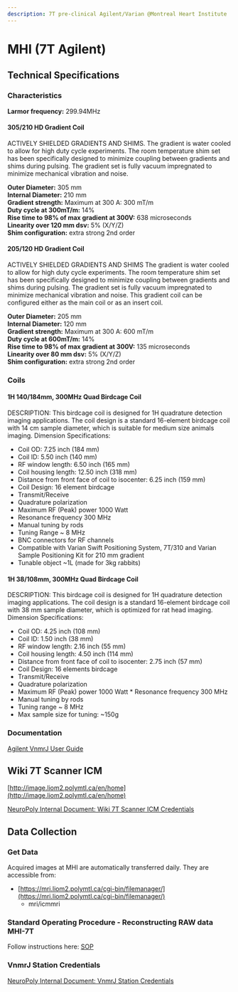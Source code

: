 ```yaml
---
description: 7T pre-clinical Agilent/Varian @Montreal Heart Institute
---
```


# MHI \(7T Agilent\)

## Technical Specifications

### Characteristics <a id="characteristics"></a>

**Larmor frequency:** 299.94MHz

#### 305/210 HD Gradient Coil <a id="hd_gradient_coil"></a>

ACTIVELY SHIELDED GRADIENTS AND SHIMS. The gradient is water cooled to allow for high duty cycle experiments. The room temperature shim set has been specifically designed to minimize coupling between gradients and shims during pulsing. The gradient set is fully vacuum impregnated to minimize mechanical vibration and noise.

**Outer Diameter:** 305 mm  
**Internal Diameter:** 210 mm  
**Gradient strength:** Maximum at 300 A: 300 mT/m  
**Duty cycle at 300mT/m:** 14%  
**Rise time to 98% of max gradient at 300V:** 638 microseconds  
**Linearity over 120 mm dsv:** 5% \(X/Y/Z\)  
**Shim configuration:** extra strong 2nd order

#### 205/120 HD Gradient Coil <a id="hd_gradient_coil1"></a>

ACTIVELY SHIELDED GRADIENTS AND SHIMS The gradient is water cooled to allow for high duty cycle experiments. The room temperature shim set has been specifically designed to minimize coupling between gradients and shims during pulsing. The gradient set is fully vacuum impregnated to minimize mechanical vibration and noise. This gradient coil can be configured either as the main coil or as an insert coil.

**Outer Diameter:** 205 mm  
**Internal Diameter:** 120 mm  
**Gradient strength:** Maximum at 300 A: 600 mT/m  
**Duty cycle at 600mT/m:** 14%  
**Rise time to 98% of max gradient at 300V:** 135 microseconds  
**Linearity over 80 mm dsv:** 5% \(X/Y/Z\)  
**Shim configuration:** extra strong 2nd order

### Coils <a id="coils"></a>

#### 1H 140/184mm, 300MHz Quad Birdcage Coil <a id="h_140184mm_300mhz_quad_birdcage_coil"></a>

DESCRIPTION: This birdcage coil is designed for 1H quadrature detection imaging applications. The coil design is a standard 16-element birdcage coil with 14 cm sample diameter, which is suitable for medium size animals imaging. Dimension Specifications:

* Coil OD: 7.25 inch \(184 mm\)
* Coil ID: 5.50 inch \(140 mm\)
* RF window length: 6.50 inch \(165 mm\)
* Coil housing length: 12.50 inch \(318 mm\)
* Distance from front face of coil to isocenter: 6.25 inch \(159 mm\)
* Coil Design: 16 element birdcage
* Transmit/Receive
* Quadrature polarization
* Maximum RF \(Peak\) power 1000 Watt
* Resonance frequency 300 MHz
* Manual tuning by rods
* Tuning Range ~ 8 MHz
* BNC connectors for RF channels
* Compatible with Varian Swift Positioning System, 7T/310 and Varian Sample Positioning Kit for 210 mm gradient
* Tunable object ~1L \(made for 3kg rabbits\)

#### 1H 38/108mm, 300MHz Quad Birdcage Coil <a id="h_38108mm_300mhz_quad_birdcage_coil"></a>

DESCRIPTION: This birdcage coil is designed for 1H quadrature detection imaging applications. The coil design is a standard 16-element birdcage coil with 38 mm sample diameter, which is optimized for rat head imaging. Dimension Specifications:

* Coil OD: 4.25 inch \(108 mm\)
* Coil ID: 1.50 inch \(38 mm\)
* RF window length: 2.16 inch \(55 mm\)
* Coil housing length: 4.50 inch \(114 mm\)
* Distance from front face of coil to isocenter: 2.75 inch \(57 mm\)
* Coil Design: 16 elements birdcage
* Transmit/Receive
* Quadrature polarization
* Maximum RF \(Peak\) power 1000 Watt \* Resonance frequency 300 MHz
* Manual tuning by rods
* Tuning range ~ 8 MHz
* Max sample size for tuning: ~150g

### Documentation <a id="documentation"></a>

[Agilent VnmrJ User Guide](https://drive.google.com/file/d/1AtDdgojTqKkPOf0iuQ8QXM83p2936Rti/view?usp=sharing)

## Wiki 7T Scanner ICM <a id="wiki_7t_scanner_icm"></a>

[http://image.liom2.polymtl.ca/en/home](http://image.liom2.polymtl.ca/en/home)

[NeuroPoly Internal Document: Wiki 7T Scanner ICM Credentials](https://docs.google.com/document/d/13iNhiBKYZWT9ytsvYeeYV4FJn6Wn00q9Ctka7toMV08/edit#heading=h.1fo74ej6y2sr)

## Data Collection

### Get Data

Acquired images at MHI are automatically transferred daily. They are accessible from:

* [https://mri.liom2.polymtl.ca/cgi-bin/filemanager/](https://mri.liom2.polymtl.ca/cgi-bin/filemanager/)
  * mri/icmmri

### Standard Operating Procedure - Reconstructing RAW data MHI-7T

Follow instructions here: [SOP](https://docs.google.com/document/d/1wzjTBF5lHIqEDCpvoWIytJ5r-zAaxbk7Z-gw0P27Sgs/edit?usp=sharing)

### VnmrJ Station Credentials

[NeuroPoly Internal Document: VnmrJ Station Credentials](https://docs.google.com/document/d/13iNhiBKYZWT9ytsvYeeYV4FJn6Wn00q9Ctka7toMV08/edit#heading=h.wjx9vayb6rpl)

